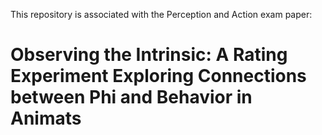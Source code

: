 This repository is associated with the Perception and Action exam paper:

# Observing the Intrinsic: A Rating Experiment Exploring Connections between Phi and Behavior in Animats

